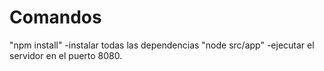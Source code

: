 # Comandos

"npm install" -instalar todas las dependencias
"node src/app" -ejecutar el servidor en el puerto 8080.
